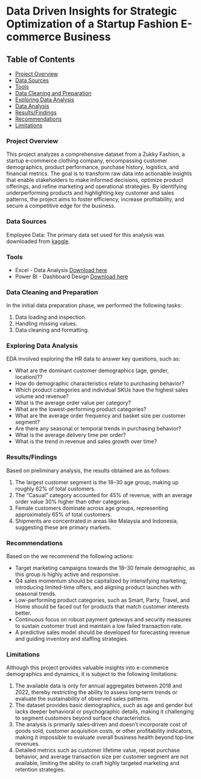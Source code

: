 # Data Driven Insights for Strategic Optimization of a Startup Fashion E-commerce Business

## Table of Contents
- [Project Overview](#project-overview)
- [Data Sources](#data-sources)
- [Tools](tools)
- [Data Cleaning and Preparation](#data-cleaning-and-preparation)
- [Exploring Data Analysis](#exploring-data-analysis)
- [Data Analysis](#data-analysis)
- [Results/Findings](#results/findings)
- [Recommendations](#recommendations)
- [Limitations](#limitations)

### Project Overview
This project analyzes a comprehensive dataset from a Zukky Fashion, a startup e‑commerce clothing company, encompassing customer demographics, product performance, purchase history, logistics, and financial metrics. The goal is to transform raw data into actionable insights that enable stakeholders to make informed decisions, optimize product offerings, and refine marketing and operational strategies. By identifying underperforming products and highlighting key customer and sales patterns, the project aims to foster efficiency, increase profitability, and secure a competitive edge for the business.

### Data Sources

Employee Data: The primary data set used for this analysis was downloaded from [kaggle](https://www.kaggle.com/datasets/bytadit/transactional-ecommerce/data).

### Tools
- Excel - Data Analysis [Download here](https://microsoft.com)
- Power BI - Dashboard Design [Download here](https://www.microsoft.com/en-us/power-platform/products/power-bi/downloads)

### Data Cleaning and Preparation
In the initial data preparation phase, we performed the following tasks:
1. Data loading and inspection.
2. Handling missing values.
3. Data cleaning and formatting.

### Exploring Data Analysis

EDA involved exploring the HR data to answer key questions, such as:

- What are the dominant customer demographics (age, gender, location)??
- How do demographic characteristics relate to purchasing behavior?
- Which product categories and individual SKUs have the highest sales volume and revenue?
- What is the average order value per category?
- What are the lowest-performing product categories?
- What are the average order frequency and basket size per customer segment?
- Are there any seasonal or temporal trends in purchasing behavior?
- What is the average delivery time per order?
- What is the trend in revenue and sales growth over time?

### Results/Findings

Based on preliminary analysis, the results obtained are as follows:

1. The largest customer segment is the 18–30 age group, making up roughly 62% of total customers.
2. The “Casual” category accounted for 45% of revenue, with an average order value 30% higher than other categories.
3. Female customers dominate across age groups, representing approximately 65% of total customers. 
4. Shipments are concentrated in areas like Malaysia and Indonesia, suggesting these are primary markets.

### Recommendations

Based on the we recommend the following actions:
- Target marketing campaigns towards the 18–30 female demographic, as this group is highly active and responsive.
- Q4 sales momentum should be capitalized by intensifying marketing, introducing limited-time offers, and aligning product launches with seasonal trends.
- Low-performing product categories, such as Smart, Party, Travel, and Home should be faced out for products that match customer interests better.
- Continuous focus on robust payment gateways and security measures to sustain customer trust and maintain a low failed transaction rate.
- A predictive sales model should be developed for forecasting revenue and guiding inventory and staffing strategies.

### Limitations

Although this project provides valuable insights into e-commerce demographics and dynamics, it is subject to the following limitations:
1. The available data is only for annual aggregates between 2018 and 2022, thereby restricting the ability to assess long‑term trends or evaluate the sustainability of observed sales patterns.
2. The dataset provides basic demographics, such as age and gender but lacks deeper behavioral or psychographic details, making it challenging to segment customers beyond surface characteristics.
3. The analysis is primarily sales‑driven and doesn’t incorporate cost of goods sold, customer acquisition costs, or other profitability indicators, making it impossible to evaluate overall business health beyond top‑line revenues.
4. Detailed metrics such as customer lifetime value, repeat purchase behavior, and average transaction size per customer segment are not available, limiting the ability to craft highly targeted marketing and retention strategies.



